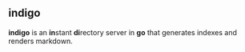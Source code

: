 indigo
------

**indigo** is an <b>in</b>stant <b>di</b>rectory server in <b>go</b> that
generates indexes and renders markdown.
